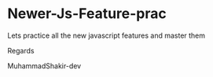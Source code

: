 # Newer-Js-Feature-prac
<p>Lets practice all the new javascript features and master them</p>
<p>Regards</p>
<p>MuhammadShakir-dev</p>
